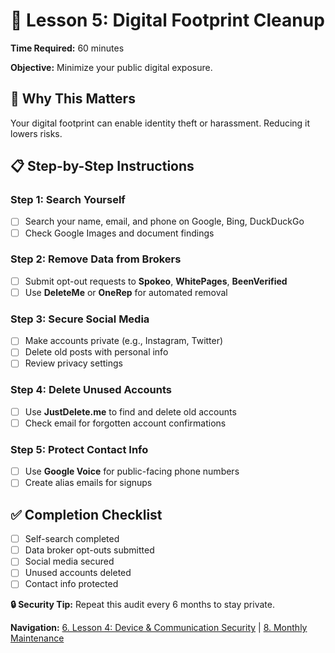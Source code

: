 # 💜 Lesson 5: Digital Footprint Cleanup

**Time Required:** 60 minutes

**Objective:** Minimize your public digital exposure.

## 🎯 Why This Matters

Your digital footprint can enable identity theft or harassment. Reducing it lowers risks.

## 📋 Step-by-Step Instructions

### Step 1: Search Yourself

- [ ] Search your name, email, and phone on Google, Bing, DuckDuckGo
- [ ] Check Google Images and document findings

### Step 2: Remove Data from Brokers

- [ ] Submit opt-out requests to **Spokeo**, **WhitePages**, **BeenVerified**
- [ ] Use **DeleteMe** or **OneRep** for automated removal

### Step 3: Secure Social Media

- [ ] Make accounts private (e.g., Instagram, Twitter)
- [ ] Delete old posts with personal info
- [ ] Review privacy settings

### Step 4: Delete Unused Accounts

- [ ] Use **JustDelete.me** to find and delete old accounts
- [ ] Check email for forgotten account confirmations

### Step 5: Protect Contact Info

- [ ] Use **Google Voice** for public-facing phone numbers
- [ ] Create alias emails for signups

## ✅ Completion Checklist

- [ ] Self-search completed
- [ ] Data broker opt-outs submitted
- [ ] Social media secured
- [ ] Unused accounts deleted
- [ ] Contact info protected

**🔒 Security Tip:** Repeat this audit every 6 months to stay private.

**Navigation:** [6. Lesson 4: Device & Communication Security](6-lesson-4-device.html) | [8. Monthly Maintenance](8-maintenance.md)